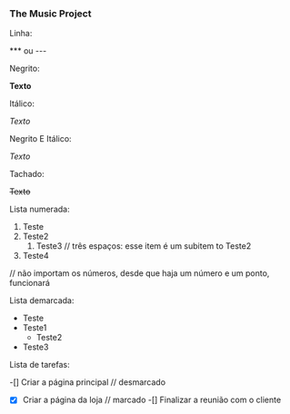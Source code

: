 ### The Music Project

Linha: 

*** ou ---

Negrito:

**Texto**

Itálico:

_Texto_ 

Negrito E Itálico:

_*Texto*_

Tachado:

~~Texto~~

Lista numerada:

1. Teste
0. Teste2
   1. Teste3 // três espaços: esse item é um subitem to Teste2
999. Teste4

// não importam os números, desde que haja um número e um ponto, funcionará

Lista demarcada:

* Teste
* Teste1
   * Teste2
* Teste3

Lista de tarefas:

-[] Criar a página principal // desmarcado
-[X] Criar a página da loja // marcado
-[] Finalizar a reunião com o cliente